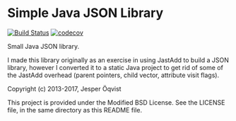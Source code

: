 Simple Java JSON Library
========================

[![Build Status](https://travis-ci.org/llbit/jo-json.svg?branch=master)](https://travis-ci.org/llbit/jo-json)
[![codecov](https://codecov.io/gh/llbit/jo-json/branch/master/graph/badge.svg)](https://codecov.io/gh/llbit/jo-json)

Small Java JSON library.

I made this library originally as an exercise in using JastAdd to build a JSON
library, however I converted it to a static Java project to get rid of some of
the JastAdd overhead (parent pointers, child vector, attribute visit flags).

Copyright (c) 2013-2017, Jesper Öqvist

This project is provided under the Modified BSD License.
See the LICENSE file, in the same directory as this README file.

